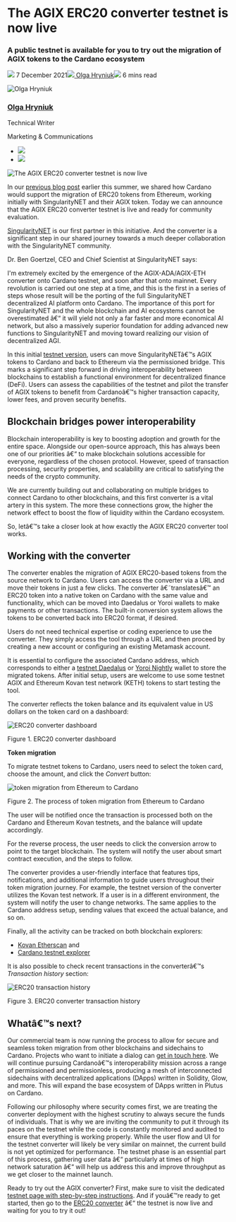# The AGIX ERC20 converter testnet is now live
### **A public testnet is available for you to try out the migration of AGIX tokens to the Cardano ecosystem**
![](img/2021-12-07-the-agix-erc20-converter-testnet-is-now-live.002.png) 7 December 2021![](img/2021-12-07-the-agix-erc20-converter-testnet-is-now-live.002.png)[ Olga Hryniuk](tmp//en/blog/authors/olga-hryniuk/page-1/)![](img/2021-12-07-the-agix-erc20-converter-testnet-is-now-live.003.png) 6 mins read

![Olga Hryniuk](img/2021-12-07-the-agix-erc20-converter-testnet-is-now-live.004.png)[](tmp//en/blog/authors/olga-hryniuk/page-1/)
### [**Olga Hryniuk**](tmp//en/blog/authors/olga-hryniuk/page-1/)
Technical Writer

Marketing & Communications

- ![](img/2021-12-07-the-agix-erc20-converter-testnet-is-now-live.005.png)[](https://www.linkedin.com/in/olga-hryniuk-1094a3160/ "LinkedIn")
- ![](img/2021-12-07-the-agix-erc20-converter-testnet-is-now-live.006.png)[](https://github.com/olgahryniuk "GitHub")

![The AGIX ERC20 converter testnet is now live](img/2021-12-07-the-agix-erc20-converter-testnet-is-now-live.007.jpeg)

In our [previous blog post](https://iohk.io/en/blog/posts/2021/05/17/bringing-erc20-to-cardano/) earlier this summer, we shared how Cardano would support the migration of ERC20 tokens from Ethereum, working initially with SingularityNET and their AGIX token. Today we can announce that the AGIX ERC20 converter testnet is live and ready for community evaluation. 

[S](https://singularitynet.io/)[ingularityNET](https://singularitynet.io/) is our first partner in this initiative. And the converter is a significant step in our shared journey towards a much deeper collaboration with the SingularityNET community. 

Dr. Ben Goertzel, CEO and Chief Scientist at SingularityNET says:

I'm extremely excited by the emergence of the AGIX-ADA/AGIX-ETH converter onto Cardano testnet, and soon after that onto mainnet. Every revolution is carried out one step at a time, and this is the first in a series of steps whose result will be the porting of the full SingularityNET decentralized AI platform onto Cardano. The importance of this port for SingularityNET and the whole blockchain and AI ecosystems cannot be overestimated â€“ it will yield not only a far faster and more economical AI network, but also a massively superior foundation for adding advanced new functions to SingularityNET and moving toward realizing our vision of decentralized AGI.

In this initial [testnet ve](https://testnet.agix-converter.iohk.io/)[rsi](https://testnet.agix-converter.iohk.io/)[on](https://testnet.agix-converter.iohk.io/), users can move SingularityNETâ€™s AGIX tokens to Cardano and back to Ethereum via the permissioned bridge. This marks a significant step forward in driving interoperability between blockchains to establish a functional environment for decentralized finance (DeFi). Users can assess the capabilities of the testnet and pilot the transfer of AGIX tokens to benefit from Cardanoâ€™s higher transaction capacity, lower fees, and proven security benefits. 
## **Blockchain bridges power interoperability**
Blockchain interoperability is key to boosting adoption and growth for the entire space. Alongside our open-source approach, this has always been one of our priorities â€“ to make blockchain solutions accessible for everyone, regardless of the chosen protocol. However, speed of transaction processing, security properties, and scalability are critical to satisfying the needs of the crypto community. 

We are currently building out and collaborating on multiple bridges to connect Cardano to other blockchains, and this first converter is a vital artery in this system. The more these connections grow, the higher the network effect to boost the flow of liquidity within the Cardano ecosystem. 

So, letâ€™s take a closer look at how exactly the AGIX ERC20 converter tool works. 
## **Working with the converter**
The converter enables the migration of AGIX ERC20-based tokens from the source network to Cardano. Users can access the converter via a URL and move their tokens in just a few clicks. The converter â€˜translatesâ€™ an ERC20 token into a native token on Cardano with the same value and functionality, which can be moved into Daedalus or Yoroi wallets to make payments or other transactions. The built-in conversion system allows the tokens to be converted back into ERC20 format, if desired.

Users do not need technical expertise or coding experience to use the converter. They simply access the tool through a URL and then proceed by creating a new account or configuring an existing Metamask account. 

It is essential to configure the associated Cardano address, which corresponds to either a [testnet Daedalus](https://testnets.cardano.org/en/testnets/cardano/get-started/wallet/) or [Yoroi Nightly](https://chrome.google.com/webstore/detail/yoroi-nightly/poonlenmfdfbjfeeballhiibknlknepo) wallet to store the migrated tokens. After initial setup, users are welcome to use some testnet AGIX and Ethereum Kovan test network (KETH) tokens to start testing the tool. 

The converter reflects the token balance and its equivalent value in US dollars on the token card on a dashboard: 

![ERC20 converter dashboard](img/2021-12-07-the-agix-erc20-converter-testnet-is-now-live.008.jpeg)

Figure 1. ERC20 converter dashboard

**Token migration**

To migrate testnet tokens to Cardano, users need to select the token card, choose the amount, and click the *Convert* button:

![token migration from Ethereum to Cardano](img/2021-12-07-the-agix-erc20-converter-testnet-is-now-live.009.jpeg)

Figure 2. The process of token migration from Ethereum to Cardano

The user will be notified once the transaction is processed both on the Cardano and Ethereum Kovan testnets, and the balance will update accordingly.

For the reverse process, the user needs to click the conversion arrow to point to the target blockchain. The system will notify the user about smart contract execution, and the steps to follow. 

The converter provides a user-friendly interface that features tips, notifications, and additional information to guide users throughout their token migration journey. For example, the testnet version of the converter utilizes the Kovan test network. If a user is in a different environment, the system will notify the user to change networks. The same applies to the Cardano address setup, sending values that exceed the actual balance, and so on.

Finally, all the activity can be tracked on both blockchain explorers:

- [Kovan Etherscan](https://kovan.etherscan.io/) and
- [Cardano testnet explorer](https://explorer.cardano-testnet.iohkdev.io/en)

It is also possible to check recent transactions in the converterâ€™s *Transaction history* section:

![ERC20 transaction history](img/2021-12-07-the-agix-erc20-converter-testnet-is-now-live.010.jpeg)

Figure 3. ERC20 converter transaction history
## **Whatâ€™s next?**
Our commercial team is now running the process to allow for secure and seamless token migration from other blockchains and sidechains to Cardano. Projects who want to initiate a dialog can [get in touch here](https://iohk.io/en/contact-commercial). We will continue pursuing Cardanoâ€™s interoperability mission across a range of permissioned and permissionless, producing a mesh of interconnected sidechains with decentralized applications (DApps) written in Solidity, Glow, and more. This will expand the base ecosystem of DApps written in Plutus on Cardano.

Following our philosophy where security comes first, we are treating the converter deployment with the highest scrutiny to always secure the funds of individuals. That is why we are inviting the community to put it through its paces on the testnet while the code is constantly monitored and audited to ensure that everything is working properly. While the user flow and UI for the testnet converter will likely be very similar on mainnet, the current build is not yet optimized for performance. The testnet phase is an essential part of this process, gathering user data â€“ particularly at times of high network saturation â€“ will help us address this and improve throughput as we get closer to the mainnet launch.

Ready to try out the AGIX converter? First, make sure to visit the dedicated [testnet page with step-by-step instructions](https://testnets.cardano.org/en/testnets/erc20-converter/erc20-overview/). And if youâ€™re ready to get started, then go to the [ERC20 converter](https://testnet.agix-converter.iohk.io/) â€“ the testnet is now live and waiting for you to try it out!
